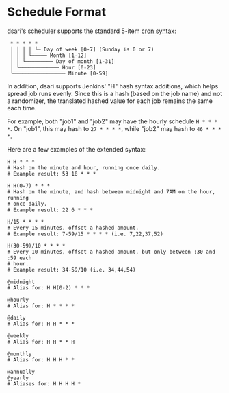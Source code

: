 # Schedule Format

dsari's scheduler supports the standard 5-item [cron syntax](https://en.wikipedia.org/wiki/Cron):

     * * * * *
     │ │ │ │ └─ Day of week [0-7] (Sunday is 0 or 7)
     │ │ │ └───── Month [1-12]
     │ │ └───────── Day of month [1-31]
     │ └───────────── Hour [0-23]
     └───────────────── Minute [0-59]

In addition, dsari supports Jenkins' "H" hash syntax additions, which helps spread job runs evenly.
Since this is a hash (based on the job name) and not a randomizer, the translated hashed value for each job remains the same each time.

For example, both "job1" and "job2" may have the hourly schedule `H * * * *`.
On "job1", this may hash to `27 * * * *`, while "job2" may hash to `46 * * * *`.

Here are a few examples of the extended syntax:

    H H * * *
    # Hash on the minute and hour, running once daily.
    # Example result: 53 18 * * *
    
    H H(0-7) * * *
    # Hash on the minute, and hash between midnight and 7AM on the hour, running
    # once daily.
    # Example result: 22 6 * * *
    
    H/15 * * * *
    # Every 15 minutes, offset a hashed amount.
    # Example result: 7-59/15 * * * * (i.e. 7,22,37,52)
    
    H(30-59)/10 * * * *
    # Every 10 minutes, offset a hashed amount, but only between :30 and :59 each
    # hour.
    # Example result: 34-59/10 (i.e. 34,44,54)

    @midnight
    # Alias for: H H(0-2) * * *

    @hourly
    # Alias for: H * * * *

    @daily
    # Alias for: H H * * *

    @weekly
    # Alias for: H H * * H

    @monthly
    # Alias for: H H H * *

    @annually
    @yearly
    # Aliases for: H H H H *
